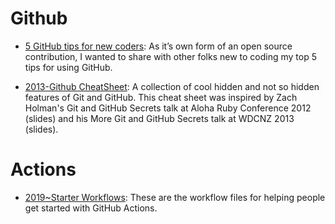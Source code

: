 # Github

- [5 GitHub tips for new coders](https://parg.co/UQD): As it’s own form of an open source contribution, I wanted to share with other folks new to coding my top 5 tips for using GitHub.

- [2013-Github CheatSheet](https://github.com/tiimgreen/github-cheat-sheet): A collection of cool hidden and not so hidden features of Git and GitHub. This cheat sheet was inspired by Zach Holman's Git and GitHub Secrets talk at Aloha Ruby Conference 2012 (slides) and his More Git and GitHub Secrets talk at WDCNZ 2013 (slides).

# Actions

- [2019~Starter Workflows](https://github.com/actions/starter-workflows): These are the workflow files for helping people get started with GitHub Actions.
